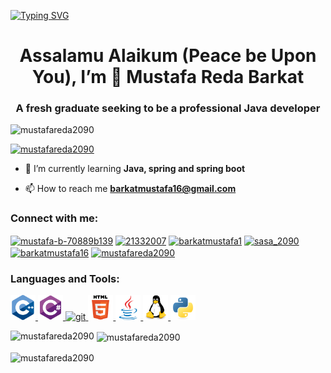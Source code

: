 <a  align="center" href="https://git.io/typing-svg"><img src="https://readme-typing-svg.herokuapp.com?font=Fira+Code&weight=100&size=10&pause=1000&color=F2F722CF&background=000000F0&center=true&vCenter=true&random=true&width=435&separator=%3C&lines=System.out.print(%22Welcome+to+My+Profile%22);%3C%22O+Allah!+Direct+me+to+the+Right+Path+and+make+me+adhere+to+the+Straight+Path%22" alt="Typing SVG" /></a>


<h1 align="center">Assalamu Alaikum (Peace be Upon You), I’m 👋 Mustafa Reda Barkat</h1>
<h3 align="center">A fresh graduate seeking to be a professional Java developer</h3>

<p align="left"> <img src="https://komarev.com/ghpvc/?username=mustafareda2090&label=Profile%20views&color=0e75b6&style=flat" alt="mustafareda2090" /> </p>

<p align="left"> <a href="https://github.com/ryo-ma/github-profile-trophy"><img src="https://github-profile-trophy.vercel.app/?username=mustafareda2090" alt="mustafareda2090" /></a> </p>

- 🌱 I’m currently learning **Java, spring and spring boot**

- 📫 How to reach me **barkatmustafa16@gmail.com**

<h3 align="left">Connect with me:</h3>
<p align="left">
<a href="https://linkedin.com/in/mustafa-b-70889b139" target="blank"><img align="center" src="https://raw.githubusercontent.com/rahuldkjain/github-profile-readme-generator/master/src/images/icons/Social/linked-in-alt.svg" alt="mustafa-b-70889b139" height="30" width="40" /></a>
<a href="https://stackoverflow.com/users/21332007" target="blank"><img align="center" src="https://raw.githubusercontent.com/rahuldkjain/github-profile-readme-generator/master/src/images/icons/Social/stack-overflow.svg" alt="21332007" height="30" width="40" /></a>
<a href="https://www.codechef.com/users/barkatmustafa1" target="blank"><img align="center" src="https://cdn.jsdelivr.net/npm/simple-icons@3.1.0/icons/codechef.svg" alt="barkatmustafa1" height="30" width="40" /></a>
<a href="https://www.hackerrank.com/sasa_2090" target="blank"><img align="center" src="https://raw.githubusercontent.com/rahuldkjain/github-profile-readme-generator/master/src/images/icons/Social/hackerrank.svg" alt="sasa_2090" height="30" width="40" /></a>
<a href="https://codeforces.com/profile/barkatmustafa16" target="blank"><img align="center" src="https://raw.githubusercontent.com/rahuldkjain/github-profile-readme-generator/master/src/images/icons/Social/codeforces.svg" alt="barkatmustafa16" height="30" width="40" /></a>
<a href="https://www.leetcode.com/mustafareda2090" target="blank"><img align="center" src="https://raw.githubusercontent.com/rahuldkjain/github-profile-readme-generator/master/src/images/icons/Social/leet-code.svg" alt="mustafareda2090" height="30" width="40" /></a>
</p>

<h3 align="left">Languages and Tools:</h3>
<p align="left"> <a href="https://www.w3schools.com/cpp/" target="_blank" rel="noreferrer"> <img src="https://raw.githubusercontent.com/devicons/devicon/master/icons/cplusplus/cplusplus-original.svg" alt="cplusplus" width="40" height="40"/> </a> <a href="https://www.w3schools.com/cs/" target="_blank" rel="noreferrer"> <img src="https://raw.githubusercontent.com/devicons/devicon/master/icons/csharp/csharp-original.svg" alt="csharp" width="40" height="40"/> </a> <a href="https://git-scm.com/" target="_blank" rel="noreferrer"> <img src="https://www.vectorlogo.zone/logos/git-scm/git-scm-icon.svg" alt="git" width="40" height="40"/> </a> <a href="https://www.w3.org/html/" target="_blank" rel="noreferrer"> <img src="https://raw.githubusercontent.com/devicons/devicon/master/icons/html5/html5-original-wordmark.svg" alt="html5" width="40" height="40"/> </a> <a href="https://www.java.com" target="_blank" rel="noreferrer"> <img src="https://raw.githubusercontent.com/devicons/devicon/master/icons/java/java-original.svg" alt="java" width="40" height="40"/> </a> <a href="https://www.linux.org/" target="_blank" rel="noreferrer"> <img src="https://raw.githubusercontent.com/devicons/devicon/master/icons/linux/linux-original.svg" alt="linux" width="40" height="40"/> </a> <a href="https://www.python.org" target="_blank" rel="noreferrer"> <img src="https://raw.githubusercontent.com/devicons/devicon/master/icons/python/python-original.svg" alt="python" width="40" height="40"/> </a> </p>

<p><img align="left" src="https://github-readme-stats.vercel.app/api/top-langs?username=mustafareda2090&show_icons=true&locale=en&layout=compact" alt="mustafareda2090" /></p>

<p>&nbsp;<img align="center" src="https://github-readme-stats.vercel.app/api?username=mustafareda2090&show_icons=true&locale=en" alt="mustafareda2090" /></p>

<p><img align="center" src="https://github-readme-streak-stats.herokuapp.com/?user=mustafareda2090&" alt="mustafareda2090" /></p>
